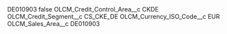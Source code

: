 <?xml version="1.0" encoding="UTF-8"?>
<CustomMetadata xmlns="http://soap.sforce.com/2006/04/metadata" xmlns:xsi="http://www.w3.org/2001/XMLSchema-instance" xmlns:xsd="http://www.w3.org/2001/XMLSchema">
    <label>DE010903</label>
    <protected>false</protected>
    <values>
        <field>OLCM_Credit_Control_Area__c</field>
        <value xsi:type="xsd:string">CKDE</value>
    </values>
    <values>
        <field>OLCM_Credit_Segment__c</field>
        <value xsi:type="xsd:string">CS_CKE_DE</value>
    </values>
    <values>
        <field>OLCM_Currency_ISO_Code__c</field>
        <value xsi:type="xsd:string">EUR</value>
    </values>
    <values>
        <field>OLCM_Sales_Area__c</field>
        <value xsi:type="xsd:string">DE010903</value>
    </values>
</CustomMetadata>
